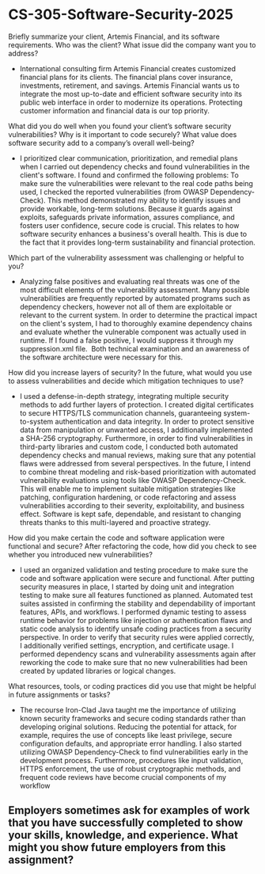 # CS-305-Software-Security-2025

Briefly summarize your client, Artemis Financial, and its software requirements. Who was the client? What issue did the company want you to address?
  - International consulting firm Artemis Financial creates customized financial plans for its clients. The financial plans cover insurance, investments, retirement, and savings. Artemis Financial wants us to integrate the most up-to-date and efficient software security into its public web interface in order to modernize its operations. Protecting customer information and financial data is our top priority. 
  
What did you do well when you found your client’s software security vulnerabilities? Why is it important to code securely? What value does software security add to a company’s overall well-being?
  - I prioritized clear communication, prioritization, and remedial plans when I carried out dependency checks and found vulnerabilities in the client's software. I found and confirmed the following problems: To make sure the vulnerabilities were relevant to the real code paths being used, I checked the reported vulnerabilities (from OWASP Dependency-Check). This method demonstrated my ability to identify issues and provide workable, long-term solutions. Because it guards against exploits, safeguards private information, assures compliance, and fosters user confidence, secure code is crucial. This relates to how software security enhances a business's overall health. This is due to the fact that it provides long-term sustainability and financial protection.  
  
Which part of the vulnerability assessment was challenging or helpful to you?
  - Analyzing false positives and evaluating real threats was one of the most difficult elements of the vulnerability assessment. Many possible vulnerabilities are frequently reported by automated programs such as dependency checkers, however not all of them are exploitable or relevant to the current system. In order to determine the practical impact on the client's system, I had to thoroughly examine dependency chains and evaluate whether the vulnerable component was actually used in runtime. If I found a false positive, I would suppress it through my suppression.xml file.  Both technical examination and an awareness of the software architecture were necessary for this.
  
How did you increase layers of security? In the future, what would you use to assess vulnerabilities and decide which mitigation techniques to use?
  - I used a defense-in-depth strategy, integrating multiple security methods to add further layers of protection. I created digital certificates to secure HTTPS/TLS communication channels, guaranteeing system-to-system authentication and data integrity. In order to protect sensitive data from manipulation or unwanted access, I additionally implemented a SHA-256 cryptography. Furthermore, in order to find vulnerabilities in third-party libraries and custom code, I conducted both automated dependency checks and manual reviews, making sure that any potential flaws were addressed from several perspectives. In the future, I intend to combine threat modeling and risk-based prioritization with automated vulnerability evaluations using tools like OWASP Dependency-Check. This will enable me to implement suitable mitigation strategies like patching, configuration hardening, or code refactoring and assess vulnerabilities according to their severity, exploitability, and business effect. Software is kept safe, dependable, and resistant to changing threats thanks to this multi-layered and proactive strategy.
  
How did you make certain the code and software application were functional and secure? After refactoring the code, how did you check to see whether you introduced new vulnerabilities?
  -  I used an organized validation and testing procedure to make sure the code and software application were secure and functional. After putting security measures in place, I started by doing unit and integration testing to make sure all features functioned as planned. Automated test suites assisted in confirming the stability and dependability of important features, APIs, and workflows. I performed dynamic testing to assess runtime behavior for problems like injection or authentication flaws and static code analysis to identify unsafe coding practices from a security perspective. In order to verify that security rules were applied correctly, I additionally verified settings, encryption, and certificate usage. I performed dependency scans and vulnerability assessments again after reworking the code to make sure that no new vulnerabilities had been created by updated libraries or logical changes.
  
What resources, tools, or coding practices did you use that might be helpful in future assignments or tasks?
  - The recourse Iron-Clad Java taught me the importance of utilizing known security frameworks and secure coding standards rather than developing original solutions. Reducing the potential for attack, for example, requires the use of concepts like least privilege, secure configuration defaults, and appropriate error handling. I also started utilizing OWASP Dependency-Check to find vulnerabilities early in the development process. Furthermore, procedures like input validation, HTTPS enforcement, the use of robust cryptographic methods, and frequent code reviews have become crucial components of my workflow
  
Employers sometimes ask for examples of work that you have successfully completed to show your skills, knowledge, and experience. What might you show future employers from this assignment?
  -
